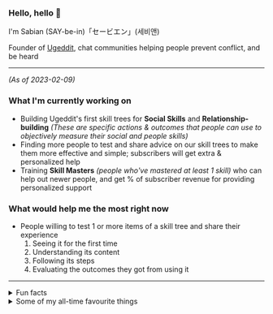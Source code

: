 ### Hello, hello 👋

I'm Sabian (SAY-be-in)「セービエン」(세비앤)

Founder of [Ugeddit](https://ugeddit.com/), chat communities helping people prevent conflict, and be heard

---

*(As of 2023-02-09)*

### What I'm currently working on
- Building Ugeddit's first skill trees for **Social Skills** and **Relationship-building** *(These are specific actions & outcomes that people can use to objectively measure their social and people skills)*
- Finding more people to test and share advice on our skill trees to make them more effective and simple; subscribers will get extra & personalized help
- Training **Skill Masters** *(people who've mastered at least 1 skill)* who can help out newer people, and get % of subscriber revenue for providing personalized support

### What would help me the most right now
- People willing to test 1 or more items of a skill tree and share their experience
  1. Seeing it for the first time
  1. Understanding its content
  1. Following its steps
  1. Evaluating the outcomes they got from using it

---

<details>

  <summary>Fun facts</summary>

### I...
- Seem to improve at most things even without actively practising them
- Completed 230+ anime series/movies, which includes 4,541+ individual episodes. This does not include dropped series or series I forgot to track
- Watched 45+ movies, and 97+ TV shows, which includes 4,852+ individual episodes. Again, this does not include dropped series or series I forgot to track
- Have listened to probably every piece ever composed by Thomas Bergersen (Two Steps from Hell), Audiomachine, Eternal Eclipse, Jeremy Soule, and David Chappell
- In Shotokan Karate many years ago, went from white belt straight to blue belt (skipping green) in a single exam, earning the fittingly-coloured envy of my green-belted peers
- Experimented with various martial arts from Pankration, to Karate, Krav Maga, Taekwondo (TKD), Brazilian Juujutsu (BJJ), Arnis (FMA, Kali, Eskrima), Historical European Martial Arts (HEMA; medieval weapons), and many others. Overall, my favourites are BJJ and HEMA, but I enjoy them all
- Completely changed as a person at least two entire times since 2019, in terms of self-awareness, mindset, communication skills, business experience, physique, and more

</details>

<details>

  <summary>Some of my all-time favourite things</summary>

### Anime movies (that are unrelated to anime series)
- Mononoke Hime (Princess Mononoke)
- Kimi no Na wa (Your Name)
- Sen to Chihiro no Kamikakushi (Spirited Away)

### Anime series/worlds (including related movies)
- Toaru/Raildex
  - Toaru Majutsu no Index (A Certain Magical Index)
  - Toaru Kagaku no Railgun (A Certain Scientific Railgun)
  - Toaru Kagaku no Accelerator (A Certain Scientific Accelerator)
- Terra e (Towards the Terra; To Earth)
- Made in Abyss

### Movie series/worlds
- The Matrix
- Harry Potter
- Lord of the Rings

### TV series
- The Mentalist
- The Blacklist
- Mr Robot

### My Theme: A Place in the Stars - David Chappell

### Music (Orchestral)
- The Streets of Whiterun - TES V Skyrim Soundtrack - Jeremy Soule
- Victory - Two Steps from Hell
- Hymn of the High Seas - Antti Martikainen

### Music (Electronic)
- Illuminate - Duumu
- Funk Transmission - Uppermost
- Till It's Over - Tristam

### Music (lyrical, English)
- Heroes Fall - Hidden Citizens
- Hands Held High - Minutes To Midnight - Linkin Park
- The Search - NF

### Music (lyrical, non-English)
- 床邊故事 - 周杰倫 (Bedtime Stories - Jay Chou)
- 낙하 - AKMU (Nakka - Akdong Musicians)
- Wolf Totem - The HU
- 上白石萌音「懐かしい未来」(Nostalgic Future - Mone Kamishiraishi)
- Om Tare Tu Tare Ture Soha - Ballad from Tibet

### Videogame stories/worlds
- Final Fantasy X
- Mass Effect
- The Elder Scrolls

### Bonus
- Final Fantasy X Ending ( https://youtu.be/bRWkniXDC_4 )
- Astartes animations ( https://youtu.be/DVXEYksoE6c )
- The Great Dictator Speech - Charlie Chaplin + Time - Hans Zimmer ( https://youtu.be/w8HdOHrc3OQ )

</details>

<!--
**SabianF/SabianF** is a ✨ _special_ ✨ repository because its `README.md` (this file) appears on your GitHub profile.

Here are some ideas to get you started:

- 🔭 I’m currently working on ...
- 🌱 I’m currently learning ...
- 👯 I’m looking to collaborate on ...
- 🤔 I’m looking for help with ...
- 💬 Ask me about ...
- 📫 How to reach me: ...
- 😄 Pronouns: ...
- ⚡ Fun fact: ...
-->
